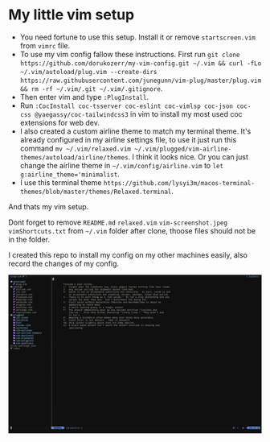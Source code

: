 # My little vim setup

-   You need fortune to use this setup. Install it or remove `startscreen.vim` from `vimrc` file.
-   To use my vim config fallow these instructions. First run `git clone https://github.com/dorukozerr/my-vim-config.git ~/.vim && curl -fLo ~/.vim/autoload/plug.vim --create-dirs https://raw.githubusercontent.com/junegunn/vim-plug/master/plug.vim && rm -rf ~/.vim/.git ~/.vim/.gitignore`.
-   Then enter vim and type `:PlugInstall`.
-   Run `:CocInstall coc-tsserver coc-eslint coc-vimlsp coc-json coc-css @yaegassy/coc-tailwindcss3` in vim to install my most used coc extensions for web dev.
-   I also created a custom airline theme to match my terminal theme. It's already configured in my airline settings file, to use it just run this command `mv ~/.vim/relaxed.vim ~/.vim/plugged/vim-airline-themes/autoload/airline/themes`. I think it looks nice. Or you can just change the airline theme in `~/.vim/config/airline.vim` to `let g:airline_theme='minimalist`.
-   I use this terminal theme `https://github.com/lysyi3m/macos-terminal-themes/blob/master/themes/Relaxed.terminal`.

And thats my vim setup.

Dont forget to remove `README.md` `relaxed.vim` `vim-screenshot.jpeg` `vimShortcuts.txt` from `~/.vim` folder after clone, thoose files should not be in the folder.

I created this repo to install my config on my other machines easily, also record the changes of my config.

![screenshot](vim-screenshot.jpeg)
